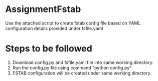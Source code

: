 # AssignmentFstab

Use the attached script to create fstab config file based on YAML configuration details provided under fsfile.yaml

# Steps to be followed
1. Download config.py and fsfile.yaml file into same working directory.
2. Run the config.py file using command "python config.py"
3. FSTAB configuration will be created under same working directory.
